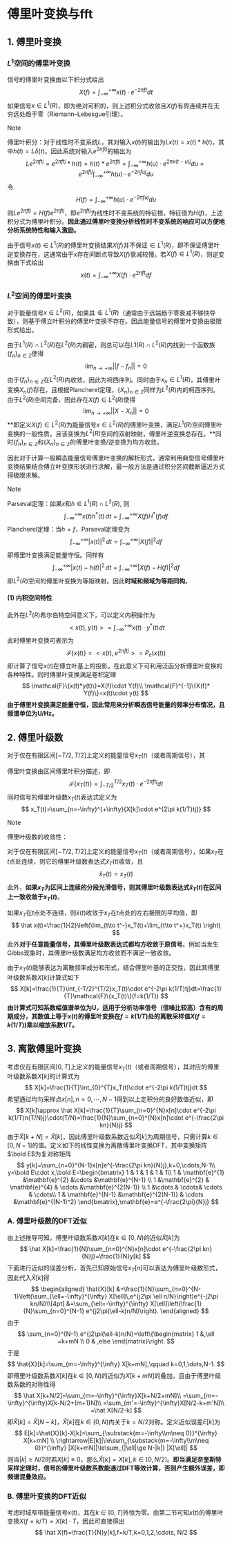 # 傅里叶变换与fft

## 1. 傅里叶变换

### $L^1$空间的傅里叶变换

信号的傅里叶变换由以下积分式给出
$$
X(f)=\int_{-\infty}^{+\infty}{x(t)\cdot e^{-2\pi ft}dt}
$$
如果信号$x\in L^1(R)$，即为绝对可积的，则上述积分式收敛且$X(f)$有界连续并在无穷远处趋于零（Riemann–Lebesgue引理）。

> [!NOTE]
>
> 傅里叶积分：对于线性时不变系统$L$，其对输入$x(t)$的输出为$Lx(t)=x(t)*h(t)$，其中$h(t)=L\delta(t)$。因此系统对输入$e^{2\pi ftj}$的输出为
> $$
> Le^{2\pi ftj}=e^{2\pi ftj}*h(t)=h(t)*e^{2\pi ftj}=\int_{-\infty}^{+\infty}{h(u)\cdot e^{2\pi x(t-u)j}du}=e^{2\pi ftj}\int_{-\infty}^{+\infty}{h(u)\cdot e^{-2\pi fuj}du}
> $$
> 令
> $$
> H(f)=\int_{-\infty}^{+\infty}{h(u)\cdot e^{-2\pi fuj}du}
> $$
> 则$Le^{2\pi ftj}=H(f)e^{2\pi ftj}$，即$e^{2\pi ftj}$为线性时不变系统的特征根，特征值为$H(f)$，上述积分式为傅里叶积分。**因此通过傅里叶变换分析线性时不变系统的响应可以方便地分析系统特性和输入激励。**

由于信号$x(t)\in L^1(R)$的傅里叶变换结果$X(f)$并不保证$\in L^1(R)$，即不保证傅里叶逆变换存在，这通常由于$x$存在间断点导致$X(f)$衰减较慢。若$X(f)\in L^1(R)$，则逆变换由下式给出
$$
x(t)=\int_{-\infty}^{+\infty}{X(f)\cdot e^{2\pi ft}df}
$$

### $L^2$空间的傅里叶变换

对于能量信号$x\in L^2(R)$，如果其$\notin L^1(R)$（通常由于远端趋于零衰减不够快导致），则基于傅立叶积分的傅里叶变换不存在。因此能量信号的傅里叶变换由极限形式给出。

由于$L^1(R)\cap L^2(R)$在$L^2(R)$内稠密，则总可以在$L1(R)\cap L^2(R)$内找到一个函数族$\{f_n\}_{n\in\mathbb{Z} }$使得
$$
\lim_{n\to+\infty}{||f-f_n||}=0
$$
由于$\{f_n\}_{n\in\mathbb{Z} }$在$L^2(R)$内收敛，因此为柯西序列。同时由于$x_n\in L^1(R)$，其傅里叶变换$X_n(f)$存在，且根据Plancherel定理，$\{X_n\}_{n\in\mathbb{Z} }$同样为$L^2(R)$内的柯西序列。由于$L^2(R)$空间完备，因此存在$X(f)\in L^2(R)$使得
$$
\lim_{n\to+\infty}{||X-X_n||}=0
$$
**即定义$X(f)\in L^2(R)$为能量信号$x\in L^2(R)$的傅里叶变换，满足$L^1(R)$空间傅里叶变换的一般性质，且该变换为$L^2(R)$空间的双射映射，傅里叶逆变换总存在。**同时$\{f_n\}_{n\in\mathbb{Z} }$和$\{X_n\}_{n\in\mathbb{Z} }$的傅里叶变换/逆变换为均方收敛。

因此对于计算一般瞬态能量信号傅里叶变换的解析形式，通常利用典型信号傅里叶变换结果结合傅立叶变换形状进行求解，最一般方法是通过积分区间截断逼近方式得极限求解。

> [!NOTE]
>
> Parseval定理：如果$x$和$h$$\in {L}^1({R}) \cap {L}^2({R})$, 则
> $$
> \int_{-\infty}^{+\infty} x(t) h^*(t) \, dt =  \int_{-\infty}^{+\infty} X(f) H^*(f)df
> $$
> Plancherel定理：当$h=f$，Parseval定理变为
> $$
> \int_{-\infty}^{+\infty} |x(t)|^2\, dt =  \int_{-\infty}^{+\infty} |X(f)|^2df
> $$
> 即傅里叶变换满足能量守恒。同样有
> $$
> \int_{-\infty}^{+\infty} |x(t)-h(t)|^2\, dt =  \int_{-\infty}^{+\infty} |X(f)-H(f)|^2df
> $$
> 即$L^2(R)$空间的傅里叶变换为等距映射。因此**时域和频域为等距同构**。

#### (1) 内积空间特性

此外在$L^2(R)$希尔伯特空间意义下，可以定义内积操作为
$$
<x(t),y(t)>=\int_{-\infty}^{+\infty}{x(t)\cdot y^*(t)dt}
$$
此时傅里叶变换可表示为
$$
\mathcal{F}\{x(t)\}=<x(t),e^{2\pi ftj}>=P_e(x(t))
$$
即计算了信号$x(t)$在傅立叶基上的投影，在此意义下可利用泛函分析傅里叶变换的各种特性。同时傅里叶变换满足卷积定理
$$
\mathcal{F}\{x(t)*y(t)\}=X(f)\cdot Y(f)\\
\mathcal{F}^{-1}\{X(f)* Y(f)\}=x(t)\cdot y(t)
$$
**由于傅里叶变换满足能量守恒，因此常用来分析瞬态信号能量的频率分布情况，且频谱单位为U/Hz。**

## 2. 傅里叶级数

对于仅在有限区间$[-T/2,T/2]$上定义的能量信号$x_T(t)$（或者周期信号），其



傅里叶变换由区间傅里叶积分描述，即
$$
\mathcal{F}\{x_T(t)\}=\int_{-T/2}^{T/2}x_T(t)\cdot e^{-2\pi ftj}dt
$$
同时信号的傅里叶级数$x_T(t)$表达式定义为
$$
x_T(t)=\sum_{n=-\infty}^{+\infty}{X[k]\cdot e^{2\pi k(1/T)tj}}
$$

> [!NOTE]
>
> 傅里叶级数的收敛性：
>
> 对于仅在有限区间$[-T/2,T/2]$上定义的能量信号$x_T(t)$（或者周期信号），如果$x_T$在$t$点处连续，则它的傅里叶级数表达式$\hat x_T(t)$收敛，且
> $$
> \hat x_T(t)=x_T(t)
> $$
> 此外，**如果$x_T$为区间上连续的分段光滑信号，则其傅里叶级数表达式$\hat x_T(t)$在区间上一致收敛于$x_T(t)$**。
>
> 如果$x_T$在$t$点处不连续，则$\hat x(t)$收敛于$x_T$在$t$点处的左右极限的平均值，即
> $$
> \hat x(t)=\frac{1}{2}\left(\lim_{t\to t^-}x_T(t)+\lim_{t\to t^+}x_T(t) \right)
> $$
> 此外**对于任意能量信号，其傅里叶级数表达式都均方收敛于原信号**。例如当发生Gibbs现象时，其傅里叶级数满足均方收敛而不满足一致收敛。

由于$x_T(t)$能够表达为离散频率成分和形式，结合傅里叶基的正交性，因此其傅里叶级数系数$X[k]$计算式如下
$$
X[k]=\frac{1}{T}\int_{-T/2}^{T/2}x_T(t)\cdot e^{-2\pi k(1/T)tj}dt=\frac{1}{T}\mathcal{F}\{x_T(t)\}(f=k(1/T))
$$
**由计算式可知系数幅值谱单位为U，适用于分析功率信号（信噪比较高）含有的周期成分，其数值上等于$x(t)$的傅里叶变换在$f=k(1/T)$处的离散采样值$X(f=k(1/T))$乘以缩放系数$1/T$。**

## 3. 离散傅里叶变换

考虑仅在有限区间$[0,T]$上定义的能量信号$x_T(t)$（或者周期信号），其对应的傅里叶级数系数$X[k]$的计算式为
$$
X[k]=\frac{1}{T}\int_{0}^{T}x_T(t)\cdot e^{-2\pi k(1/T)tj}dt
$$
希望通过均匀采样点$x[n],n=0,\cdots,N-1$得到以上定积分的良好数值近似，即
$$
X[k]\approx \hat X[k]=\frac{1}{T}\sum_{n=0}^{N}x[n]\cdot e^{-2\pi k(1/T)n(T/N)j}\cdot(T/N)=\frac{1}{N}\sum_{n=0}^{N}x[n]\cdot e^{-\frac{2\pi kn}{N}j}
$$
由于$\hat X[k+N]=\hat X[k]$，因此傅里叶级数系数近似$\hat X[k]$为周期信号，只需计算$k\in[0,N-1]$的值。定义如下的线性变换为离散傅里叶变换DFT，其中变换矩阵$\bold E$为复对称矩阵
$$
y[k]=\sum_{n=0}^{N-1}x[n]e^{-\frac{2\pi kn}{N}j},k=0,\cdots,N-1\\
y=\bold E\cdot x,\bold E=\begin{bmatrix}
1  & 1 & 1 & 1 & 1\\
1  &  \mathbf{e}^{1} &\mathbf{e}^{2}  &\cdots  &\mathbf{e}^{N-1} \\
1  &\mathbf{e}^{2}  & \mathbf{e}^{4} & \cdots &\mathbf{e}^{2(N-1)} \\
 1 &\cdots  &  \cdots& \cdots & \cdots\\
 1 & \mathbf{e}^{N-1} &\mathbf{e}^{2(N-1)}  & \cdots &\mathbf{e}^{(N-1)^2}
\end{bmatrix},\mathbf{e}=e^{-\frac{2\pi}{N}j}
$$

### A. 傅里叶级数的DFT近似

由上述推导可知，傅里叶级数系数$X[k]$在$k\in[0,N)$的近似$\hat X[k]$为
$$
\hat X[k]=\frac{1}{N}\sum_{n=0}^{N}x[n]\cdot e^{-\frac{2\pi kn}{N}j}=\frac{1}{N}y[k]
$$
下面进行近似的误差分析，首先已知原始信号$x_T[n]$可以表达为傅里叶级数形式，因此代入$\hat X[k]$得
$$
\begin{aligned}
\hat{X}[k]
&=\frac{1}{N}\sum_{n=0}^{N-1}\left(\sum_{\ell=-\infty}^{\infty} X[\ell]\,e^{j2\pi \ell n/N}\right)e^{-j2\pi kn/N}\\[4pt]
&=\sum_{\ell=-\infty}^{\infty} X[\ell]\left(\frac{1}{N}\sum_{n=0}^{N-1} e^{j2\pi(\ell-k)n/N}\right).
\end{aligned}
$$
由于
$$
\sum_{n=0}^{N-1} e^{j2\pi(\ell-k)n/N}=\left\{\begin{matrix}
1  &,\ell =k+mN \\
0  & ,else
\end{matrix}\right.
$$
于是
$$
\hat{X}[k]=\sum_{m=-\infty}^{\infty} X[k+mN],\qquad k=0,1,\dots,N-1.
$$
即傅里叶级数系数$X[k]$在$k\in[0,N)$的近似为$X[k+mN]$的叠加，且由于傅里叶级数系数的对称性得
$$
\hat X[k+N/2]=\sum_{m=-\infty}^{\infty}X[k+N/2+mN]\\
=\sum_{m=-\infty}^{\infty}X[k-N/2+(m+1)N]\\
=\sum_{m'=-\infty}^{\infty}X[N/2-k+m'N]\\
=\hat X[N/2-k]
$$
即$\hat X[k]=\hat X[N-k]$，$\hat X[k]$在$k\in[0,N)$内关于$k=N/2$对称。定义近似误差$E[k]$为
$$
E[k]=\hat{X}[k]-X[k]=\sum_{\substack{m=-\infty\\m\neq 0}}^{\infty} X[k+mN]
\\
\rightarrow|E[k]|\le\sum_{\substack{m=-\infty\\m\neq 0}}^{\infty} |X[k+mN]|\le\sum_{|\ell|\ge N-|k|} |X[\ell]|
$$
则当$|k|\ge N/2$时若$X[k]\equiv 0$，那么$\hat X[k]=X[k],k\in[0,N/2]$。**即当满足奈奎斯特采样定理时，信号的傅里叶级数系数能通过DFT等效计算，否则产生额外误差，即频谱混叠效应。**

### B. 傅里叶变换的DFT近似

考虑时域窄带能量信号$x(t)$，其在$k\in[0,T]$外恒为零。由第二节可知$x(t)$的傅里叶变换$X(f=k/T)=X[k]\cdot T$，因此可直接得出
$$
\hat X(f)=\frac{T}{N}y[k],f=k/T,k=0,1,2,\cdots, N/2
$$
